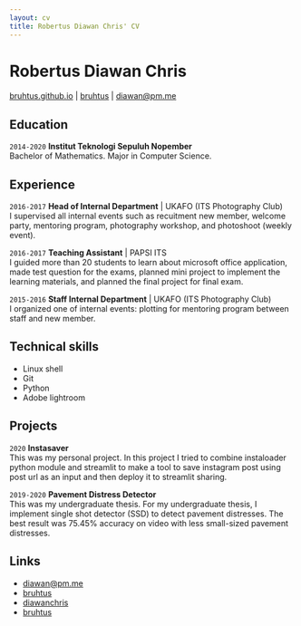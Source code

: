 ```yaml
---
layout: cv
title: Robertus Diawan Chris' CV
---
```

# Robertus Diawan Chris

<div id="webaddress">
<i class="fa fa-home"></i> <a href="http://bruhtus.github.io">bruhtus.github.io</a>
|
<i class="fa fa-github"></i> <a href="http://github.com/bruhtus">bruhtus</a>
|
<i class="fa fa-envelope"></i> <a href="mailto:diawan@pm.me">diawan@pm.me</a>
</div>

## Education

`2014-2020`
__Institut Teknologi Sepuluh Nopember__ <br>
Bachelor of Mathematics. Major in Computer Science.

## Experience

`2016-2017`
__Head of Internal Department__ | UKAFO (ITS Photography Club) <br>
I supervised all internal events such as recuitment new member, welcome party, mentoring program, photography workshop, and photoshoot (weekly event).

`2016-2017`
__Teaching Assistant__ | PAPSI ITS <br>
I guided more than 20 students to learn about microsoft office application, made test question for the exams, planned mini project to implement the learning materials, and planned the final project for final exam.

`2015-2016`
__Staff Internal Department__ | UKAFO (ITS Photography Club) <br>
I organized one of internal events: plotting for mentoring program
between staff and new member.

## Technical skills

* Linux shell
* Git
* Python
* Adobe lightroom

## Projects

`2020`
__Instasaver__ <br>
This was my personal project. In this project I tried to combine instaloader python module and streamlit to make a tool to save instagram post using post url as an input and then deploy it to streamlit sharing.

`2019-2020`
__Pavement Distress Detector__ <br>
This was my undergraduate thesis. For my undergraduate thesis, I implement single shot detector (SSD) to detect pavement distresses.
The best result was 75.45% accuracy on video with less small-sized pavement distresses.

<!-- ## Areas of expertise

* Machine learning
* Data visualisation
* Computer vision -->

## Links

<!-- fa are fontawesome, ai are academicons -->
* <i class="fa fa-envelope"></i> <a href="mailto:diawan@pm.me">diawan@pm.me</a><br />
* <i class="fa fa-github"></i> <a href="http://github.com/bruhtus">bruhtus</a><br />
* <i class="fa fa-twitter"></i> <a href="http://twitter.com/diawanchris">diawanchris</a><br />
* <i class="fa fa-linkedin"></i> <a href="https://www.linkedin.com/in/bruhtus/">bruhtus</a>

<!-- ### Footer

Last updated: May 2013 -->

